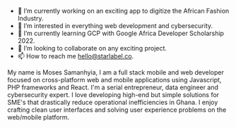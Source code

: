 - 🔭 I’m currently working on an exciting app to digitize the African Fashion Industry.
- 👀 I’m interested in everything web development and cybersecurity.
- 🌱 I’m currently learning GCP with Google Africa Developer Scholarship 2022.
- 💞️ I’m looking to collaborate on any exciting project.
- 📫 How to reach me hello@starlabel.co.

My name is Moses Samanhyia, I am a full stack mobile and web developer focused on cross-platform web and mobile applications using Javascript, PHP frameworks and React. 
I'm a serial entrepreneur, data engineer and cybersecurity expert. I love developing high-end but simple solutions for SME's that drastically reduce operational inefficiencies in Ghana. 
I enjoy crafting clean user interfaces and solving user experience problems on the web/mobile platform.

<!---
starlabelgh/starlabelgh is a ✨ special ✨ repository because its `README.md` (this file) appears on your GitHub profile.
You can click the Preview link to take a look at your changes.
--->
